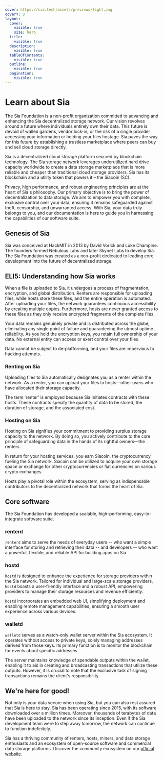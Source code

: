 ```yaml
---
cover: https://sia.tech/assets/previews/light.png
coverY: 0
layout:
  cover:
    visible: true
    size: hero
  title:
    visible: true
  description:
    visible: true
  tableOfContents:
    visible: true
  outline:
    visible: true
  pagination:
    visible: true
---
```


# Learn about Sia

The Sia Foundation is a non-profit organization committed to advancing and enhancing the Sia decentralized storage network. Our vision revolves around a future where individuals entirely own their data. This future is devoid of walled gardens, vendor lock-in, or the risk of a single provider accessing your information or holding your files hostage. Sia paves the way for this future by establishing a trustless marketplace where peers can buy and sell cloud storage directly.

Sia is a decentralized cloud storage platform secured by blockchain technology. The Sia storage network leverages underutilized hard drive capacity worldwide to create a data storage marketplace that is more reliable and cheaper than traditional cloud storage providers. Sia has its blockchain and a utility token that powers it – the Siacoin (SC).

Privacy, high performance, and robust engineering principles are at the heart of Sia's philosophy. Our primary objective is to bring the power of decentralization to data storage. We aim to empower you with complete, exclusive control over your data, ensuring it remains safeguarded against theft, censorship, and unwarranted access. With Sia, your data truly belongs to you, and our documentation is here to guide you in harnessing the capabilities of our software suite.

## Genesis of Sia

Sia was conceived at HackMIT in 2013 by David Vorick and Luke Champine. The founders formed Nebulous Labs and later Skynet Labs to develop Sia. The Sia Foundation was created as a non-profit dedicated to leading core development into the future of decentralized storage.

## ELI5: Understanding how Sia works

When a file is uploaded to Sia, it undergoes a process of fragmentation, encryption, and global distribution. Renters are responsible for uploading files, while hosts store these files, and the entire operation is automated. After uploading your files, the network guarantees continuous accessibility by creating multiple copies. Furthermore, hosts are never granted access to these files as they only receive encrypted fragments of the complete files.

Your data remains genuinely private and is distributed across the globe, eliminating any single point of failure and guaranteeing the utmost uptime reliability. As you hold the encryption keys, you retain full ownership of your data. No external entity can access or exert control over your files.

Data cannot be subject to de-platforming, and your files are impervious to hacking attempts.

### **Renting on Sia**

Uploading files to Sia automatically designates you as a renter within the network. As a renter, you can upload your files to hosts—other users who have allocated their storage capacity.&#x20;

The term 'renter' is employed because Sia initiates contracts with these hosts. These contracts specify the quantity of data to be stored, the duration of storage, and the associated cost.

### Hosting on Sia

Hosting on Sia signifies your commitment to providing surplus storage capacity to the network. By doing so, you actively contribute to the core principle of safeguarding data in the hands of its rightful owners—the renters.

In return for your hosting services, you earn Siacoin, the cryptocurrency fueling the Sia network. Siacoin can be utilized to acquire your own storage space or exchange for other cryptocurrencies or fiat currencies on various crypto exchanges.

Hosts play a pivotal role within the ecosystem, serving as indispensable contributors to the decentralized network that forms the heart of Sia.

## Core software

The Sia Foundation has developed a scalable, high-performing, easy-to-integrate software suite.

### renterd

`renterd` aims to serve the needs of everyday users -- who want a simple interface for storing and retrieving their data -- and developers -- who want a powerful, flexible, and reliable API for building apps on Sia.&#x20;

### hostd

`hostd` is designed to enhance the experience for storage providers within the Sia network. Tailored for individual and large-scale storage providers, `hostd` boasts a user-friendly interface and a robust API, empowering providers to manage their storage resources and revenue efficiently.

`hostd` incorporates an embedded web UI, simplifying deployment and enabling remote management capabilities, ensuring a smooth user experience across various devices.

### walletd

`walletd` serves as a watch-only wallet server within the Sia ecosystem. It operates without access to private keys, solely managing addresses derived from those keys. Its primary function is to monitor the blockchain for events about specific addresses.&#x20;

The server maintains knowledge of spendable outputs within the wallet, enabling it to aid in creating and broadcasting transactions that utilize these outputs. However, it is crucial to note that the exclusive task of signing transactions remains the client's responsibility.

## We're here for good!

Not only is your data secure when using Sia, but you can also rest assured that Sia is here to stay. Sia has been operating since 2015, with its software downloaded over a million times. Moreover, thousands of terabytes of data have been uploaded to the network since its inception. Even if the Sia development team were to step away tomorrow, the network can continue to function indefinitely.

Sia has a thriving community of renters, hosts, miners, and data storage enthusiasts and an ecosystem of open-source software and commercial data storage platforms. Discover the community ecosystem on our [official website](https://sia.tech/community-ecosystem).
